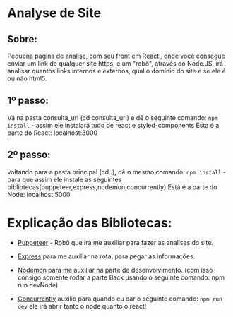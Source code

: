 # Analyse de Site

## Sobre:
Pequena pagina de analise, com seu front em React', onde você consegue enviar um link de qualquer site https, e um "robô", através do Node.JS, irá analisar quantos links internos e externos, qual o domínio do site e se ele é ou não html5.

## 1º passo:
Vá na pasta consulta_url (cd consulta_url) e dê o seguinte comando:
`npm install` - assim ele instalará tudo de react e styled-components
Esta é a parte do React: localhost:3000

## 2º passo:
voltando para a pasta principal (cd..), dê o mesmo comando:
`npm install` - para que assim ele instale as seguintes bibliotecas(puppeteer,express,nodemon,concurrently)
Está é a parte do Node: localhost:5000

# Explicação das Bibliotecas:
- [Puppeteer](https://www.npmjs.com/package/puppeteer) - Robô que irá me auxiliar para fazer as analises do site.

- [Express](https://www.npmjs.com/package/express) para me auxiliar na rota, para pegar as informações. 

- [Nodemon](https://www.npmjs.com/package/nodemon) para me auxiliar na parte de desenvolvimento. (com isso consigo somente rodar a parte Back usando o seguinte comando: npm run devNode)

- [Concurrently](https://www.npmjs.com/package/concurrently) auxilio para quando eu dar o seguinte comando: `npm run dev` ele irá abrir tanto o node quanto o react! 
